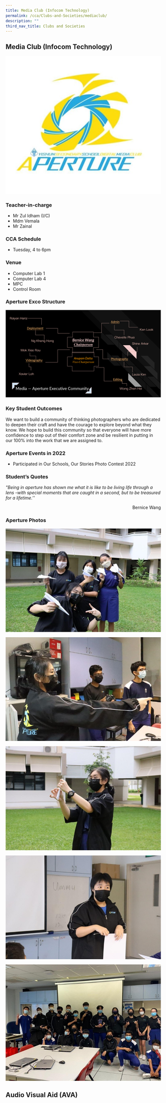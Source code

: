 ```yaml
---
title: Media Club (Infocom Technology)
permalink: /cca/Clubs-and-Societies/mediaclub/
description: ""
third_nav_title: Clubs and Societies
---
```

Media Club (Infocom Technology)
----------------------

![](/images/StudDevelopment/CCAs/Clubs_Societies/Media/Media-1.jpg)


### Teacher-in-charge
* Mr Zul Idham (I/C)
* Mdm Vemala
* Mr Zainal

### CCA Schedule
* Tuesday, 4 to 6pm

### Venue
* Computer Lab 1
* Computer Lab 4
* MPC
* Control Room

### Aperture Exco Structure

![](/images/StudDevelopment/CCAs/Clubs_Societies/Media/Media.png)

### Key Student Outcomes

We want to build a community of thinking photographers who are dedicated to deepen their craft and have the courage to explore beyond what they know. We hope to build this community so that everyone will have more confidence to step out of their comfort zone and be resilient in putting in our 100% into the work that we are assigned to.

### Aperture Events in 2022

* Participated in Our Schools, Our Stories Photo Contest 2022

### Student’s Quotes

*"Being in aperture has shown me what it is like to be living life through a lens -with special moments that are caught in a second, but to be treasured for a lifetime.’'*
<div style="text-align:right">Bernice Wang</div>

### Aperture Photos

![](/images/StudDevelopment/CCAs/Clubs_Societies/Media/Media-2.jpg)

![](/images/StudDevelopment/CCAs/Clubs_Societies/Media/Media-3.jpg)

![](/images/StudDevelopment/CCAs/Clubs_Societies/Media/Media-4.jpg)

![](/images/StudDevelopment/CCAs/Clubs_Societies/Media/Media-5.jpg)

![](/images/StudDevelopment/CCAs/Clubs_Societies/Media/Media-6.jpg)


Audio Visual Aid (AVA)
----------------------